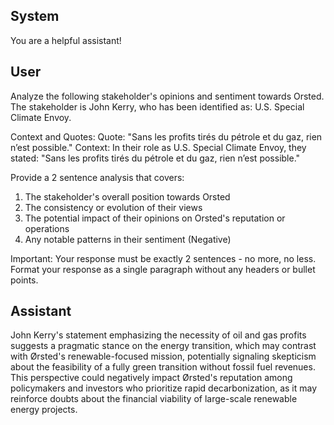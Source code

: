 ## System

You are a helpful assistant!

## User


Analyze the following stakeholder's opinions and sentiment towards Orsted. The stakeholder is John Kerry, who has been identified as: U.S. Special Climate Envoy.

Context and Quotes:
Quote: "Sans les profits tirés du pétrole et du gaz, rien n’est possible."
Context: In their role as U.S. Special Climate Envoy, they stated: "Sans les profits tirés du pétrole et du gaz, rien n’est possible."

Provide a 2 sentence analysis that covers:
1. The stakeholder's overall position towards Orsted
2. The consistency or evolution of their views
3. The potential impact of their opinions on Orsted's reputation or operations
4. Any notable patterns in their sentiment (Negative)

Important: Your response must be exactly 2 sentences - no more, no less.
Format your response as a single paragraph without any headers or bullet points.


## Assistant

John Kerry's statement emphasizing the necessity of oil and gas profits suggests a pragmatic stance on the energy transition, which may contrast with Ørsted's renewable-focused mission, potentially signaling skepticism about the feasibility of a fully green transition without fossil fuel revenues. This perspective could negatively impact Ørsted's reputation among policymakers and investors who prioritize rapid decarbonization, as it may reinforce doubts about the financial viability of large-scale renewable energy projects.

